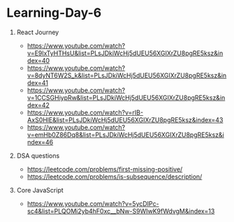 # Learning-Day-6


1. React Journey
   - https://www.youtube.com/watch?v=E9lxTyHTHsU&list=PLsJDkiWcHj5dUEU56XGIXrZU8pgRE5ksz&index=40
   - https://www.youtube.com/watch?v=8dyNT6W2S_k&list=PLsJDkiWcHj5dUEU56XGIXrZU8pgRE5ksz&index=41
   - https://www.youtube.com/watch?v=1CCSGHiypRw&list=PLsJDkiWcHj5dUEU56XGIXrZU8pgRE5ksz&index=42
   - https://www.youtube.com/watch?v=rIB-AxS0HlE&list=PLsJDkiWcHj5dUEU56XGIXrZU8pgRE5ksz&index=43
   - https://www.youtube.com/watch?v=emHb0Z86Dq8&list=PLsJDkiWcHj5dUEU56XGIXrZU8pgRE5ksz&index=46
  
2. DSA questions
   - https://leetcode.com/problems/first-missing-positive/
   - https://leetcode.com/problems/is-subsequence/description/
  
3. Core JavaScript
   - https://www.youtube.com/watch?v=5ycDIPc-sc4&list=PLQOMi2yb4hF0xc__bNw-S9WIwK9fWdvgM&index=13
